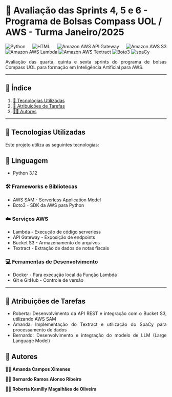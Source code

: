 # 📌 Avaliação das Sprints 4, 5 e 6 - Programa de Bolsas Compass UOL / AWS - Turma Janeiro/2025

<div align="justify">

![Python](https://img.shields.io/badge/Python-3776AB?style=for-the-badge&logo=python&logoColor=white)
![HTML](https://img.shields.io/badge/HTML-E34F26?style=for-the-badge&logo=html5&logoColor=white)
![Amazon AWS API Gateway](https://img.shields.io/badge/AWS%20API%20Gateway-FF9900?style=for-the-badge&logo=amazonaws&logoColor=white)
![Amazon AWS S3](https://img.shields.io/badge/AWS%20S3-FF9900?style=for-the-badge&logo=amazonaws&logoColor=white)
![Amazon AWS Lambda](https://img.shields.io/badge/AWS%20Lambda-FF9900?style=for-the-badge&logo=amazonaws&logoColor=white)
![Amazon AWS Textract](https://img.shields.io/badge/AWS%20Textract-FF9900?style=for-the-badge&logo=amazonaws&logoColor=white)
![Boto3](https://img.shields.io/badge/Boto3-4B8BBE?style=for-the-badge&logo=python&logoColor=white)
![spaCy](https://img.shields.io/badge/spaCy-09A3D5?style=for-the-badge&logo=spacy&logoColor=white)

Avaliação das quarta, quinta e sexta sprints do programa de bolsas Compass UOL para formação em Inteligência Artificial para AWS.

---

## 📖 Índice

1. [🚀 Tecnologias Utilizadas](#-tecnologias-utilizadas)  
2. [📝 Atribuições de Tarefas](#-atribuições-de-tarefas)  
3. [👨‍💻 Autores](#-autores)

---

## 🚀 Tecnologias Utilizadas

Este projeto utiliza as seguintes tecnologias:  

## 🐍 **Linguagem**

- Python 3.12  

### 🛠️ **Frameworks e Bibliotecas**

- AWS SAM - Serverless Application Model
- Boto3 - SDK da AWS para Python

### ☁️ **Serviços AWS**

- Lambda - Execução de código serverless  
- API Gateway - Exposição de endpoints
- Bucket S3 - Armazenamento do arquivos  
- Textract - Extração de dados de notas fiscais

### 💻 **Ferramentas de Desenvolvimento**

- Docker - Para execução local da Função Lambda
- Git e GitHub - Controle de versão

---

## 📝 Atribuições de Tarefas

- Roberta: Desenvolvimento da API REST e integração com o Bucket S3, utilizando AWS SAM
- Amanda: Implementação do Textract e utilização do SpaCy para processamento de dados
- Bernardo: Desenvolvimento e integração do modelo de LLM (Large Language Model)

## 🤝 Autores  

👩‍💻 **Amanda Campos Ximenes**  

👨‍💻 **Bernardo Ramos Alonso Ribeiro**

👩‍💻 **Roberta Kamilly Magalhães de Oliveira**  

</div>
